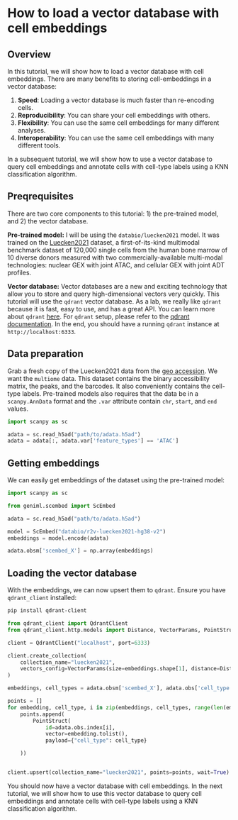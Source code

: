 # How to load a vector database with cell embeddings
## Overview

In this tutorial, we will show how to load a vector database with cell embeddings. There are many benefits to storing cell-embeddings in a vector database:
1. **Speed**: Loading a vector database is much faster than re-encoding cells.
2. **Reproducibility**: You can share your cell embeddings with others.
3. **Flexibility**: You can use the same cell embeddings for many different analyses.
4. **Interoperability**: You can use the same cell embeddings with many different tools.

In a subsequent tutorial, we will show how to use a vector database to query cell embeddings and annotate cells with cell-type labels using a KNN classification algorithm.

## Preqrequisites
There are two core components to this tutorial: 1) the pre-trained model, and 2) the vector database.

**Pre-trained model:**
I will be using the `databio/luecken2021` model. It was trained on the [Luecken2021](https://openreview.net/forum?id=gN35BGa1Rt) dataset, a first-of-its-kind multimodal benchmark dataset of 120,000 single cells from the human bone marrow of 10 diverse donors measured with two commercially-available multi-modal technologies: nuclear GEX with joint ATAC, and cellular GEX with joint ADT profiles.

**Vector database:**
Vector databases are a new and exciting technology that allow you to store and query high-dimensional vectors very quickly. This tutorial will use the `qdrant` vector database. As a lab, we really like `qdrant` because it is fast, easy to use, and has a great API. You can learn more about `qdrant` [here](https://qdrant.com/). For `qdrant` setup, please refer to the [qdrant documentation](https://qdrant.com/docs/). In the end, you should have a running `qdrant` instance at `http://localhost:6333`.

## Data preparation

Grab a fresh copy of the Luecken2021 data from the [geo accession](https://www.ncbi.nlm.nih.gov/geo/query/acc.cgi?acc=GSE194122). We want the `multiome` data. This dataset contains the binary accessibility matrix, the peaks, and the barcodes. It also conveniently contains the cell-type labels. Pre-trained models also requires that the data be in a `scanpy.AnnData` format and the `.var` attribute contain `chr`, `start`, and `end` values.

```python
import scanpy as sc

adata = sc.read_h5ad("path/to/adata.h5ad")
adata = adata[:, adata.var['feature_types'] == 'ATAC']
```

## Getting embeddings
We can easily get embeddings of the dataset using the pre-trained model:

```python
import scanpy as sc

from geniml.scembed import ScEmbed

adata = sc.read_h5ad("path/to/adata.h5ad")

model = ScEmbed("databio/r2v-luecken2021-hg38-v2")
embeddings = model.encode(adata)

adata.obsm['scembed_X'] = np.array(embeddings)
```

## Loading the vector database
With the embeddings, we can now upsert them to `qdrant`. Ensure you have `qdrant_client` installed:

```bash
pip install qdrant-client
```

```python
from qdrant_client import QdrantClient
from qdrant_client.http.models import Distance, VectorParams, PointStruct

client = QdrantClient("localhost", port=6333)

client.create_collection(
    collection_name="luecken2021",
    vectors_config=VectorParams(size=embeddings.shape[1], distance=Distance.DOT),
)

embeddings, cell_types = adata.obsm['scembed_X'], adata.obs['cell_type']

points = []
for embedding, cell_type, i in zip(embeddings, cell_types, range(len(embeddings)):
    points.append(
        PointStruct(
            id=adata.obs.index[i],
            vector=embedding.tolist(),
            payload={"cell_type": cell_type}

    ))


client.upsert(collection_name="luecken2021", points=points, wait=True)
```

You should now have a vector database with cell embeddings. In the next tutorial, we will show how to use this vector database to query cell embeddings and annotate cells with cell-type labels using a KNN classification algorithm.
